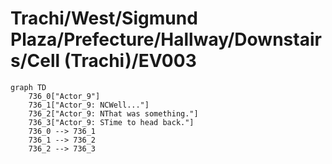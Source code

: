 # Trachi/West/Sigmund Plaza/Prefecture/Hallway/Downstairs/Cell (Trachi)/EV003


```mermaid
graph TD
    736_0["Actor_9"]
    736_1["Actor_9: NCWell..."]
    736_2["Actor_9: NThat was something."]
    736_3["Actor_9: STime to head back."]
    736_0 --> 736_1
    736_1 --> 736_2
    736_2 --> 736_3
```